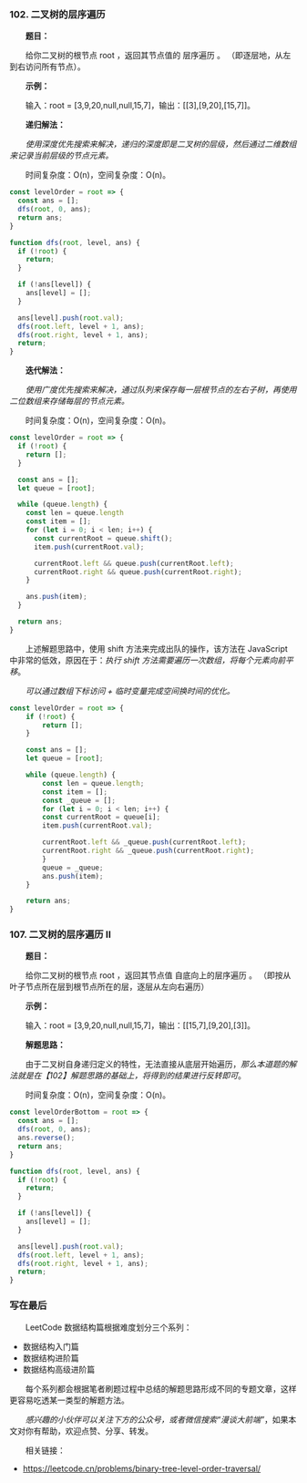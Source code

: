 ### 102. 二叉树的层序遍历

&emsp;&emsp;**题目：**

&emsp;&emsp;给你二叉树的根节点 root ，返回其节点值的 层序遍历 。 （即逐层地，从左到右访问所有节点）。

&emsp;&emsp;**示例：**

&emsp;&emsp;输入：root = [3,9,20,null,null,15,7]，输出：[[3],[9,20],[15,7]]。

&emsp;&emsp;**递归解法：**

&emsp;&emsp;*使用深度优先搜索来解决，递归的深度即是二叉树的层级，然后通过二维数组来记录当前层级的节点元素。*

&emsp;&emsp;时间复杂度：O(n)，空间复杂度：O(n)。

```JavaScript
const levelOrder = root => {
  const ans = [];
  dfs(root, 0, ans);
  return ans;
}

function dfs(root, level, ans) {
  if (!root) {
    return;
  }

  if (!ans[level]) {
    ans[level] = [];
  }

  ans[level].push(root.val);
  dfs(root.left, level + 1, ans);
  dfs(root.right, level + 1, ans);
  return;
}
```

&emsp;&emsp;**迭代解法：**

&emsp;&emsp;*使用广度优先搜索来解决，通过队列来保存每一层根节点的左右子树，再使用二位数组来存储每层的节点元素。*

&emsp;&emsp;时间复杂度：O(n)，空间复杂度：O(n)。

```JavaScript
const levelOrder = root => {
  if (!root) {
    return [];
  }

  const ans = [];
  let queue = [root];

  while (queue.length) {
    const len = queue.length
    const item = [];
    for (let i = 0; i < len; i++) {
      const currentRoot = queue.shift();
      item.push(currentRoot.val);

      currentRoot.left && queue.push(currentRoot.left);
      currentRoot.right && queue.push(currentRoot.right);
    }

    ans.push(item);
  }

  return ans;
}
```

&emsp;&emsp;上述解题思路中，使用 shift 方法来完成出队的操作，该方法在 JavaScript 中非常的低效，原因在于：*执行 shift 方法需要遍历一次数组，将每个元素向前平移*。

&emsp;&emsp;*可以通过数组下标访问 + 临时变量完成空间换时间的优化。*

```JavaScript
const levelOrder = root => {
    if (!root) {
        return [];
    }

    const ans = [];
    let queue = [root];

    while (queue.length) {
        const len = queue.length;
        const item = [];
        const _queue = [];
        for (let i = 0; i < len; i++) {
        const currentRoot = queue[i];
        item.push(currentRoot.val);

        currentRoot.left && _queue.push(currentRoot.left);
        currentRoot.right && _queue.push(currentRoot.right);
        }
        queue = _queue;
        ans.push(item);
    }

    return ans;
}
```

### 107. 二叉树的层序遍历 II

&emsp;&emsp;**题目：**

&emsp;&emsp;给你二叉树的根节点 root ，返回其节点值 自底向上的层序遍历 。 （即按从叶子节点所在层到根节点所在的层，逐层从左向右遍历）

&emsp;&emsp;**示例：**

&emsp;&emsp;输入：root = [3,9,20,null,null,15,7]，输出：[[15,7],[9,20],[3]]。

&emsp;&emsp;**解题思路：**

&emsp;&emsp;由于二叉树自身递归定义的特性，无法直接从底层开始遍历，*那么本道题的解法就是在【102】解题思路的基础上，将得到的结果进行反转即可*。

&emsp;&emsp;时间复杂度：O(n)，空间复杂度：O(n)。

```JavaScript
const levelOrderBottom = root => {
  const ans = [];
  dfs(root, 0, ans);
  ans.reverse();
  return ans;
}

function dfs(root, level, ans) {
  if (!root) {
    return;
  }

  if (!ans[level]) {
    ans[level] = [];
  }

  ans[level].push(root.val);
  dfs(root.left, level + 1, ans);
  dfs(root.right, level + 1, ans);
  return;
}
```

### 写在最后

&emsp;&emsp;LeetCode 数据结构篇根据难度划分三个系列：

- 数据结构入门篇
- 数据结构进阶篇
- 数据结构高级进阶篇

&emsp;&emsp;每个系列都会根据笔者刷题过程中总结的解题思路形成不同的专题文章，这样更容易吃透某一类型的解题方法。

&emsp;&emsp;*感兴趣的小伙伴可以关注下方的公众号，或者微信搜索“漫谈大前端”*，如果本文对你有帮助，欢迎点赞、分享、转发。

&emsp;&emsp;相关链接：

- https://leetcode.cn/problems/binary-tree-level-order-traversal/